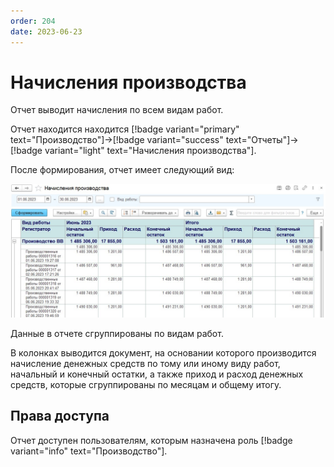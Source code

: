 ```yaml
---
order: 204
date: 2023-06-23
---
```

# Начисления производства

Отчет выводит начисления по всем видам работ.

Отчет находится находится [!badge variant="primary" text="Производство"]->[!badge variant="success" text="Отчеты"]->[!badge variant="light" text="Начисления производства"].

После формирования, отчет имеет следующий вид:

![Начисления производства](/images/Отчет_начисления_производства.jpg)

Данные в отчете сгруппированы по видам работ.

В колонках выводится документ, на основании которого производится начисление денежных средств по тому или иному виду работ, начальный и конечный остатки, а также приход и расход денежных средств, которые сгруппированы по месяцам и общему итогу.

## Права доступа

Отчет доступен пользователям, которым назначена роль [!badge variant="info" text="Производство"].